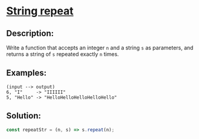 # **[String repeat](https://www.codewars.com/kata/57a0e5c372292dd76d000d7e/javascript)**

## **Description**:

Write a function that accepts an integer `n` and a string `s` as parameters, and returns a string of `s` repeated exactly `n` times.

## **Examples**:

```
(input --> output)
6, "I"     -> "IIIIII"
5, "Hello" -> "HelloHelloHelloHelloHello"
```

## **Solution**:

```javascript
const repeatStr = (n, s) => s.repeat(n);
```
